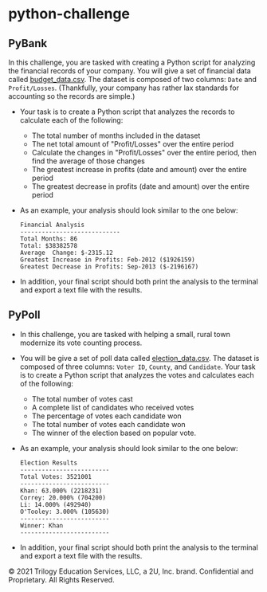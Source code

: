 # python-challenge
## PyBank
In this challenge, you are tasked with creating a Python script for analyzing the financial records of your company. 
You will give a set of financial data called [budget_data.csv](PyBank/Resources/budget_data.csv). 
The dataset is composed of two columns: `Date` and `Profit/Losses`. (Thankfully, your company has rather lax standards for accounting so the records are simple.)

* Your task is to create a Python script that analyzes the records to calculate each of the following:
  * The total number of months included in the dataset
  * The net total amount of "Profit/Losses" over the entire period
  * Calculate the changes in "Profit/Losses" over the entire period, then find the average of those changes
  * The greatest increase in profits (date and amount) over the entire period
  * The greatest decrease in profits (date and amount) over the entire period
* As an example, your analysis should look similar to the one below:
  ```text
  Financial Analysis
  ----------------------------
  Total Months: 86
  Total: $38382578
  Average  Change: $-2315.12
  Greatest Increase in Profits: Feb-2012 ($1926159)
  Greatest Decrease in Profits: Sep-2013 ($-2196167)
  ```

* In addition, your final script should both print the analysis to the terminal and export a text file with the results.


## PyPoll

* In this challenge, you are tasked with helping a small, rural town modernize its vote counting process.
* You will be give a set of poll data called [election_data.csv](PyPoll/Resources/election_data.csv). The dataset is composed of three columns: 
`Voter ID`, `County`, and `Candidate`. Your task is to create a Python script that analyzes the votes and calculates each of the following:
  * The total number of votes cast
  * A complete list of candidates who received votes
  * The percentage of votes each candidate won
  * The total number of votes each candidate won
  * The winner of the election based on popular vote.

* As an example, your analysis should look similar to the one below:

  ```text
  Election Results
  -------------------------
  Total Votes: 3521001
  -------------------------
  Khan: 63.000% (2218231)
  Correy: 20.000% (704200)
  Li: 14.000% (492940)
  O'Tooley: 3.000% (105630)
  -------------------------
  Winner: Khan
  -------------------------
  ```

* In addition, your final script should both print the analysis to the terminal and export a text file with the results.

© 2021 Trilogy Education Services, LLC, a 2U, Inc. brand. Confidential and Proprietary. All Rights Reserved.
